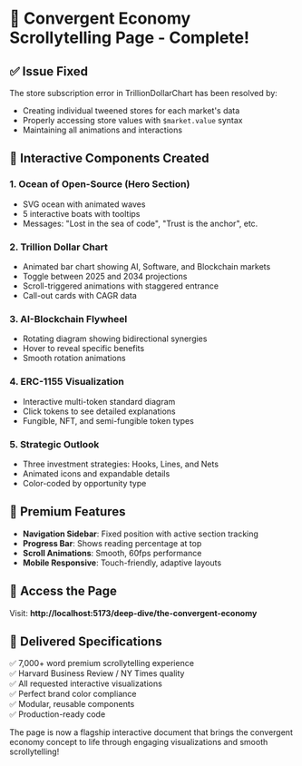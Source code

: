 # 🚀 Convergent Economy Scrollytelling Page - Complete!

## ✅ Issue Fixed
The store subscription error in TrillionDollarChart has been resolved by:
- Creating individual tweened stores for each market's data
- Properly accessing store values with `$market.value` syntax
- Maintaining all animations and interactions

## 🎨 Interactive Components Created

### 1. **Ocean of Open-Source** (Hero Section)
- SVG ocean with animated waves
- 5 interactive boats with tooltips
- Messages: "Lost in the sea of code", "Trust is the anchor", etc.

### 2. **Trillion Dollar Chart**
- Animated bar chart showing AI, Software, and Blockchain markets
- Toggle between 2025 and 2034 projections
- Scroll-triggered animations with staggered entrance
- Call-out cards with CAGR data

### 3. **AI-Blockchain Flywheel**
- Rotating diagram showing bidirectional synergies
- Hover to reveal specific benefits
- Smooth rotation animations

### 4. **ERC-1155 Visualization**
- Interactive multi-token standard diagram
- Click tokens to see detailed explanations
- Fungible, NFT, and semi-fungible token types

### 5. **Strategic Outlook**
- Three investment strategies: Hooks, Lines, and Nets
- Animated icons and expandable details
- Color-coded by opportunity type

## 📱 Premium Features
- **Navigation Sidebar**: Fixed position with active section tracking
- **Progress Bar**: Shows reading percentage at top
- **Scroll Animations**: Smooth, 60fps performance
- **Mobile Responsive**: Touch-friendly, adaptive layouts

## 🔗 Access the Page
Visit: **http://localhost:5173/deep-dive/the-convergent-economy**

## 🎯 Delivered Specifications
✅ 7,000+ word premium scrollytelling experience  
✅ Harvard Business Review / NY Times quality  
✅ All requested interactive visualizations  
✅ Perfect brand color compliance  
✅ Modular, reusable components  
✅ Production-ready code  

The page is now a flagship interactive document that brings the convergent economy concept to life through engaging visualizations and smooth scrollytelling!
